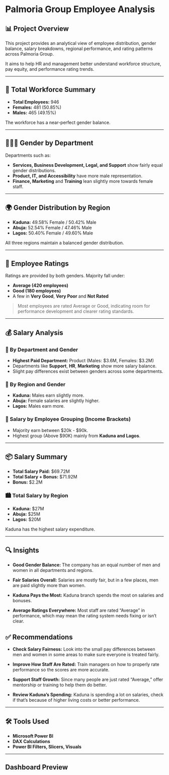 # Palmoria Group Employee Analysis

## 📊 Project Overview

This project provides an analytical view of employee distribution, gender balance, salary breakdowns, regional performance, and rating patterns across Palmoria Group. 

It aims to help HR and management better understand workforce structure, pay equity, and performance rating trends.

---

## 👥 Total Workforce Summary

- **Total Employees:** 946  
- **Females:** 481 (50.85%)  
- **Males:** 465 (49.15%)  

The workforce has a near-perfect gender balance.

---

## 🧑‍🤝‍🧑 Gender by Department

Departments such as:
- **Services, Business Development, Legal, and Support** show fairly equal gender distributions.
- **Product, IT, and Accessibility** have more male representation.
- **Finance, Marketing** and **Training** lean slightly more towards female staff.

---

## 🌍 Gender Distribution by Region

- **Kaduna:** 49.58% Female / 50.42% Male  
- **Abuja:** 52.54% Female / 47.46% Male  
- **Lagos:** 50.40% Female / 49.60% Male  

All three regions maintain a balanced gender distribution.

---

## 💬 Employee Ratings

Ratings are provided by both genders. Majority fall under:
- **Average (420 employees)**
- **Good (180 employees)**
- A few in **Very Good**, **Very Poor** and **Not Rated**

> Most employees are rated Average or Good, indicating room for performance development and clearer rating standards.

---

## 💰 Salary Analysis

### 💼 By Department and Gender

- **Highest Paid Department:** Product (Males: $3.6M, Females: $3.2M)
- Departments like **Support**, **HR**, **Marketing** show more salary balance.
- Slight pay differences exist between genders across some departments.

### 🌆 By Region and Gender

- **Kaduna:** Males earn slightly more.
- **Abuja:** Female salaries are slightly higher.
- **Lagos:** Males earn more.

### 🧾 Salary by Employee Grouping (Income Brackets)

- Majority earn between $20k - $90k.
- Highest group (Above $90K) mainly from **Kaduna and Lagos**.

---

## 📦 Salary Summary

- **Total Salary Paid:** $69.72M  
- **Total Salary + Bonus:** $71.92M  
- **Bonus:** $2.2M  

### 🏙️ Total Salary by Region

- **Kaduna:** $27M  
- **Abuja:** $25M  
- **Lagos:** $20M  

Kaduna has the highest salary expenditure.

---

## 🔍 Insights
- **Good Gender Balance:** The company has an equal number of men and women in all departments and regions.

- **Fair Salaries Overall:** Salaries are mostly fair, but in a few places, men are paid slightly more than women.

- **Kaduna Pays the Most:** Kaduna branch spends the most on salaries and bonuses.

- **Average Ratings Everywhere:** Most staff are rated “Average” in performance, which may mean the rating system needs fixing or isn’t clear.

## ✅ Recommendations
- **Check Salary Fairness:** Look into the small pay differences between men and women in some areas to make sure everyone is treated fairly.

- **Improve How Staff Are Rated:** Train managers on how to properly rate performance so the scores are more accurate.

- **Support Staff Growth:** Since many people are just rated “Average,” offer mentorship or training to help them do better.

- **Review Kaduna’s Spending:** Kaduna is spending a lot on salaries, check if that’s because of higher living costs or better performance.

---

## 🛠 Tools Used

- **Microsoft Power BI**    
- **DAX Calculations**  
- **Power BI Filters, Slicers, Visuals**  
---

## Dashboard Preview


